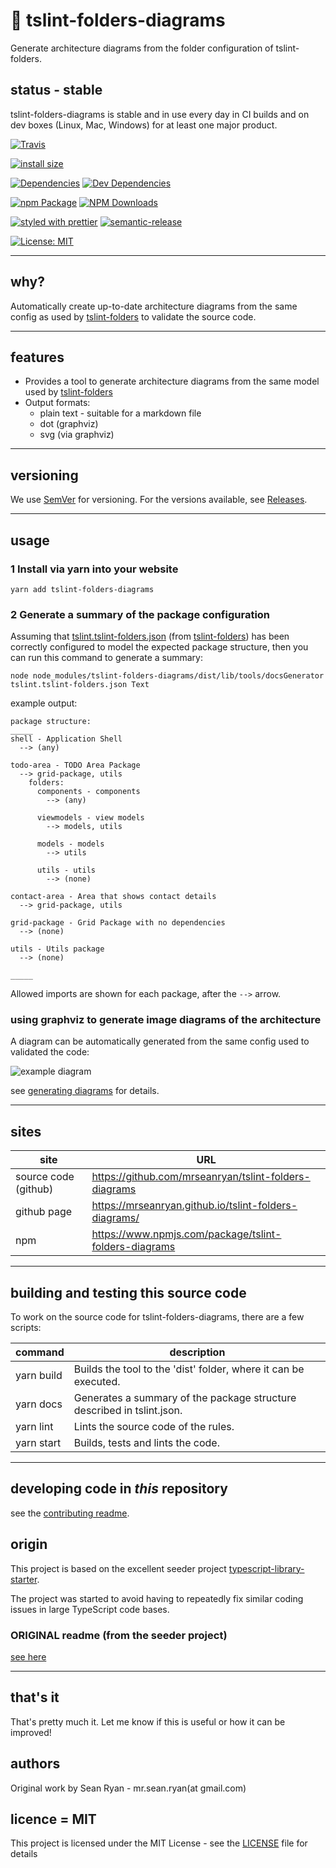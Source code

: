 # :open_file_folder: tslint-folders-diagrams

Generate architecture diagrams from the folder configuration of tslint-folders.

## status - stable

tslint-folders-diagrams is stable and in use every day in CI builds and on dev boxes (Linux, Mac, Windows) for at least one major product.

[![Travis](https://img.shields.io/travis/mrseanryan/tslint-folders-diagrams.svg)](https://travis-ci.org/mrseanryan/tslint-folders-diagrams)

<!-- TODO add unit tests! -->
<!-- [![Coveralls](https://img.shields.io/coveralls/mrseanryan/tslint-folders-diagrams.svg)](https://coveralls.io/github/mrseanryan/tslint-folders-diagrams) -->

[![install size](https://packagephobia.now.sh/badge?p=tslint-folders-diagrams)](https://packagephobia.now.sh/result?p=tslint-folders-diagrams)

[![Dependencies](https://david-dm.org/mrseanryan/tslint-folders-diagrams.svg)](https://david-dm.org/mrseanryan/tslint-folders-diagrams)
[![Dev Dependencies](https://david-dm.org/mrseanryan/tslint-folders-diagrams/dev-status.svg)](https://david-dm.org/mrseanryan/tslint-folders-diagrams?type=dev)

[![npm Package](https://img.shields.io/npm/v/tslint-folders-diagrams.svg?style=flat-square)](https://www.npmjs.org/package/tslint-folders-diagrams)
[![NPM Downloads](https://img.shields.io/npm/dm/tslint-folders-diagrams.svg)](https://npmjs.org/package/tslint-folders-diagrams)

[![styled with prettier](https://img.shields.io/badge/styled_with-prettier-ff69b4.svg)](https://github.com/prettier/prettier)
[![semantic-release](https://img.shields.io/badge/%20%20%F0%9F%93%A6%F0%9F%9A%80-semantic--release-e10079.svg)](https://github.com/semantic-release/semantic-release)

[![License: MIT](https://img.shields.io/badge/License-MIT-yellow.svg)](https://opensource.org/licenses/MIT)

---

## why?

Automatically create up-to-date architecture diagrams from the same config as used by [tslint-folders](https://github.com/mrseanryan/tslint-folders) to validate the source code.

---

## features

-   Provides a tool to generate architecture diagrams from the same model used by [tslint-folders](https://github.com/mrseanryan/tslint-folders)
-   Output formats:
    -   plain text - suitable for a markdown file
    -   dot (graphviz)
    -   svg (via graphviz)

---

## versioning

We use [SemVer](https://semver.org) for versioning. For the versions available, see [Releases](https://github.com/mrseanryan/tslint-folders-diagrams/releases).

---

## usage

### 1 Install via yarn into your website

```
yarn add tslint-folders-diagrams
```

### 2 Generate a summary of the package configuration

Assuming that [tslint.tslint-folders.json](./tslint.tslint-folders.json) (from [tslint-folders](https://github.com/mrseanryan/tslint-folders)) has been correctly configured to model the expected package structure, then you can run this command to generate a summary:

```
node node_modules/tslint-folders-diagrams/dist/lib/tools/docsGenerator tslint.tslint-folders.json Text
```

example output:

```
package structure:
_____
shell - Application Shell
  --> (any)

todo-area - TODO Area Package
  --> grid-package, utils
    folders:
      components - components
        --> (any)

      viewmodels - view models
        --> models, utils

      models - models
        --> utils

      utils - utils
        --> (none)

contact-area - Area that shows contact details
  --> grid-package, utils

grid-package - Grid Package with no dependencies
  --> (none)

utils - Utils package
  --> (none)

_____
```

Allowed imports are shown for each package, after the `-->` arrow.

### using graphviz to generate image diagrams of the architecture

A diagram can be automatically generated from the same config used to validated the code:

![example diagram](https://github.com/mrseanryan/tslint-folders-diagrams/blob/master/static/images/example_diagram_from_Dot_output.png?raw=true)

see [generating diagrams](https://github.com/mrseanryan/tslint-folders-diagrams/blob/master/readme.generating-diagram-images.md) for details.

---

## sites

| site                 | URL                                                   |
| -------------------- | ----------------------------------------------------- |
| source code (github) | https://github.com/mrseanryan/tslint-folders-diagrams |
| github page          | https://mrseanryan.github.io/tslint-folders-diagrams/ |
| npm                  | https://www.npmjs.com/package/tslint-folders-diagrams |

---

## building and testing this source code

To work on the source code for tslint-folders-diagrams, there are a few scripts:

| command    | description                                                            |
| ---------- | ---------------------------------------------------------------------- |
| yarn build | Builds the tool to the 'dist' folder, where it can be executed.        |
| yarn docs  | Generates a summary of the package structure described in tslint.json. |
| yarn lint  | Lints the source code of the rules.                                    |
| yarn start | Builds, tests and lints the code.                                      |

---

## developing code in _this_ repository

see the [contributing readme](CONTRIBUTING.md).

## origin

This project is based on the excellent seeder project [typescript-library-starter](https://github.com/alexjoverm/typescript-library-starter).

The project was started to avoid having to repeatedly fix similar coding issues in large TypeScript code bases.

### ORIGINAL readme (from the seeder project)

[see here](https://github.com/mrseanryan/tslint-folders-diagrams/blob/master/readme.original.md)

---

## that's it

That's pretty much it. Let me know if this is useful or how it can be improved!

## authors

Original work by Sean Ryan - mr.sean.ryan(at gmail.com)

## licence = MIT

This project is licensed under the MIT License - see the [LICENSE](https://github.com/mrseanryan/tslint-folders-diagrams/blob/master/LICENSE) file for details
